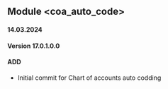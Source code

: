 ## Module <coa_auto_code>

#### 14.03.2024
#### Version 17.0.1.0.0
#### ADD
- Initial commit for Chart of accounts auto codding
